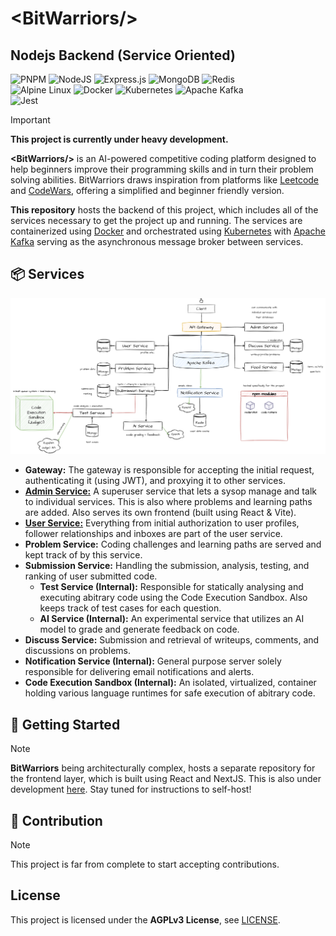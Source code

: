 # \<BitWarriors/\>
## Nodejs Backend (Service Oriented)

![PNPM](https://img.shields.io/badge/pnpm-%234a4a4a.svg?style=for-the-badge&logo=pnpm&logoColor=f69220) ![NodeJS](https://img.shields.io/badge/node.js-6DA55F?style=for-the-badge&logo=node.js&logoColor=white) ![Express.js](https://img.shields.io/badge/express.js-%23404d59.svg?style=for-the-badge&logo=express&logoColor=%2361DAFB) ![MongoDB](https://img.shields.io/badge/MongoDB-%234ea94b.svg?style=for-the-badge&logo=mongodb&logoColor=white) ![Redis](https://img.shields.io/badge/redis-%23DD0031.svg?style=for-the-badge&logo=redis&logoColor=white) <br/>
![Alpine Linux](https://img.shields.io/badge/Alpine_Linux-%230D597F.svg?style=for-the-badge&logo=alpine-linux&logoColor=white) ![Docker](https://img.shields.io/badge/docker-%230db7ed.svg?style=for-the-badge&logo=docker&logoColor=white) ![Kubernetes](https://img.shields.io/badge/kubernetes-%23326ce5.svg?style=for-the-badge&logo=kubernetes&logoColor=white) ![Apache Kafka](https://img.shields.io/badge/Apache%20Kafka-000?style=for-the-badge&logo=apachekafka) <br />
![Jest](https://img.shields.io/badge/-jest-%23C21325?style=for-the-badge&logo=jest&logoColor=white)

> [!IMPORTANT]
> **This project is currently under heavy development.**

**\<BitWarriors/\>** is an AI-powered competitive coding platform designed to help beginners improve their programming skills and in turn their problem solving abilities. BitWarriors draws inspiration from platforms like [Leetcode](https://leetcode.com/) and [CodeWars](https://codewars.com/), offering a simplified and beginner friendly version.

**This repository** hosts the backend of this project, which includes all of the services necessary to get the project up and running. The services are containerized using [Docker](https://www.docker.com/) and orchestrated using [Kubernetes](https://kubernetes.io/) with [Apache Kafka](https://kafka.apache.org/) serving as the asynchronous message broker between services.

## 📦 Services

![high level system design diagram](diagram.png)

- **Gateway:** The gateway is responsible for accepting the initial request, authenticating it (using JWT), and proxying it to other services.
- [**Admin Service:**](https://github.com/waterrmalann/bit-warriors-admin) A superuser service that lets a sysop manage and talk to individual services. This is also where problems and learning paths are added. Also serves its own frontend (built using React & Vite).
- [**User Service:**](/user-service/) Everything from initial authorization to user profiles, follower relationships and inboxes are part of the user service.
- **Problem Service:** Coding challenges and learning paths are served and kept track of by this service.
- **Submission Service:** Handling the submission, analysis, testing, and ranking of user submitted code.
    - **Test Service (Internal):** Responsible for statically analysing and executing abitrary code using the Code Execution Sandbox. Also keeps track of test cases for each question.
    - **AI Service (Internal):** An experimental service that utilizes an AI model to grade and generate feedback on code. 
- **Discuss Service:**  Submission and retrieval of writeups, comments, and discussions on problems.
- **Notification Service (Internal):** General purpose server solely responsible for delivering email notifications and alerts. 
- **Code Execution Sandbox (Internal):** An isolated, virtualized, container holding various language runtimes for safe execution of abitrary code.

## 🚀 Getting Started

>[!NOTE]
> **BitWarriors** being architecturally complex, hosts a separate repository for the frontend layer, which is built using React and NextJS. This is also under development [here](https://github.com/waterrmalann/bit-warriors-nextjs). Stay tuned for instructions to self-host!

## 🤝 Contribution

>[!NOTE]
> This project is far from complete to start accepting contributions.

## License

This project is licensed under the **AGPLv3 License**, see [LICENSE](LICENSE).